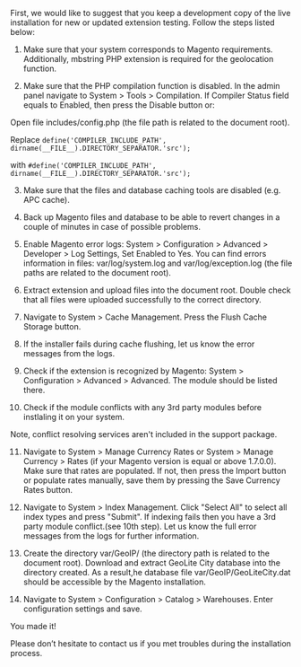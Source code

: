 
First, we would like to suggest that you keep a development copy of the live installation for new or updated extension testing. Follow the steps listed below:

1. Make sure that your system corresponds to Magento requirements. Additionally, mbstring PHP extension is required for the geolocation function.

2. Make sure that the PHP compilation function is disabled. In the admin panel navigate to System > Tools > Compilation. If Compiler Status field equals to Enabled, then press the Disable button or:

Open file includes/config.php (the file path is related to the document root).

Replace
```define('COMPILER_INCLUDE_PATH', dirname(__FILE__).DIRECTORY_SEPARATOR.'src');```

with
```#define('COMPILER_INCLUDE_PATH', dirname(__FILE__).DIRECTORY_SEPARATOR.'src');```

3. Make sure that the files and database caching tools are disabled (e.g. APC cache).

4. Back up Magento files and database to be able to revert changes in a couple of minutes in case of possible problems.

5. Enable Magento error logs: System > Configuration > Advanced > Developer > Log Settings, Set Enabled to Yes. You can find errors information in files: var/log/system.log and var/log/exception.log (the file paths are related to the document root).

6. Extract extension and upload files into the document root. Double check that all files were uploaded successfully to the correct directory.

7. Navigate to System > Cache Management. Press the Flush Cache Storage button.

8. If the installer fails during cache flushing, let us know the error messages from the logs.

9. Check if the extension is recognized by Magento: System > Configuration > Advanced > Advanced. The module should be listed there.

10. Check if the module conflicts with any 3rd party modules before instlaling it on your system.

Note, conflict resolving services aren't included in the support package.

11. Navigate to System > Manage Currency Rates or System > Manage Currency > Rates (if your Magento version is equal or above 1.7.0.0). Make sure that rates are populated. If not, then press the Import button or populate rates manually, save them by pressing the Save Currency Rates button.

12. Navigate to System > Index Management. Click "Select All" to select all index types and press "Submit". If indexing fails then you have a 3rd party module conflict.(see 10th step). Let us know the full error messages from the logs for further information.

13. Create the directory var/GeoIP/ (the directory path is related to the document root). Download and extract GeoLite City database into the directory created. As a result,he database file var/GeoIP/GeoLiteCity.dat should be accessible by the Magento installation.

14. Navigate to System > Configuration > Catalog > Warehouses. Enter configuration settings and save.

You made it!

Please don’t hesitate to contact us if you met troubles during the installation process.
